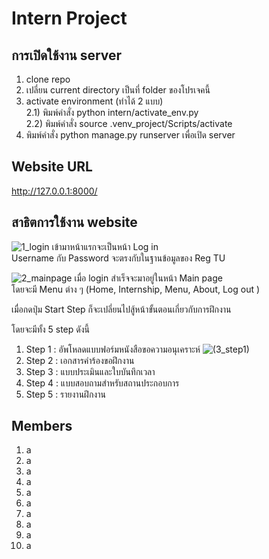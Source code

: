 # Intern Project
## การเปิดใช้งาน server
1) clone repo
2) เปลี่ยน current directory เป็นที่ folder ของโปรเจคนี้
3) activate environment (ทำได้ 2 แบบ) \
   2.1) พิมพ์คำสั่ง python intern/activate_env.py \
   2.2) พิมพ์คำสั่ง source .venv_project/Scripts/activate
4) พิมพ์คำสั่ง python manage.py runserver เพื่อเปิด server

## Website URL
http://127.0.0.1:8000/

## สาธิตการใช้งาน website 
![1_login](https://i.imgur.com/XlRe1ul.jpg)
เข้ามาหน้าแรกจะเป็นหน้า Log in \
Username กับ Password จะตรงกับในฐานข้อมูลของ Reg TU

![2_mainpage](https://i.imgur.com/x5LrHVe.jpg)
เมื่อ login สำเร็จจะมาอยู่ในหน้า Main page \
โดยจะมี Menu ต่าง ๆ (Home, Internship, Menu, About, Log out  )


เมื่อกดปุ่ม Start Step ก็จะเปลี่ยนไปสู้หน้าขั้นตอนเกี่ยวกับการฝึกงาน

โดยจะมีทั้ง 5 step ดังนี้
1) Step 1 : อัพโหลดแบบฟอร์มหนังสือขอความอนุเคราะห์
![(3_step1)](https://i.imgur.com/xf6MCSc.jpg)
2) Step 2 : เอกสารคำร้องขอฝึกงาน
3) Step 3 : แบบประเมินและใบบันทึกเวลา
4) Step 4 : แบบสอบถามสำหรับสถานประกอบการ
5) Step 5 : รายงานฝึกงาน

## Members
1) a
2) a
3) a
4) a
5) a
6) a
7) a
8) a
9) a
10) a
